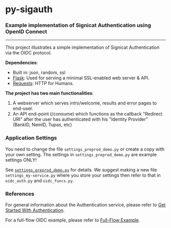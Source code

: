 # py-sigauth
### Example implementation of Signicat Authentication using OpenID Connect

---

This project illustrates a simple implementation of Signicat Authentication via the OIDC protocol.



**Dependencies**:

* Built in: json, random, ssl
* [Flask](http://flask.pocoo.org/): Used for serving a minimal SSL-enabled web server & API.
* [Requests](http://docs.python-requests.org/en/master/): HTTP for Humans.

**The project has two main functionalities**:

1. A webserver which serves intro/welcome, results and error pages to end-user.
2. An API end-point (/consume) which functions as the callback "Redirect URI" after the user has authenticated with his "Identity Provider" (BankID, NemID, Tupas, etc)

### Application Settings
You need to change the file ```settings_preprod_demo.py``` or create a copy with your own setting. The settings in ```settings_preprod_demo.py``` are example settings ONLY!

See [```settings_preprod_demo.py```](./settings_preprod_demo.py) for details. We suggest making a new file ```settings_my-service.py``` where you store your settings then refer to that in ```oidc_auth.py``` and ```oidc_funcs.py```.

### References
For general information about the Authentication service, please refer to [Get Started With Authentication](https://developer.signicat.com/documentation/authentication/get-started-with-authentication/).

For a full-flow OIDC example, please refer to [Full-Flow Example](https://developer.signicat.com/documentation/authentication/protocols/openid-connect/full-flow-example/).
